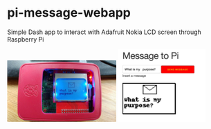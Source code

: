 # pi-message-webapp
Simple Dash app to interact with Adafruit Nokia LCD screen through Raspberry Pi


<p float="left">
  <img src="/img/photoexample1.jpeg" width="50%" />
  <img src="/img/screenshot1.jpeg" width="40%" /> 
</p>
